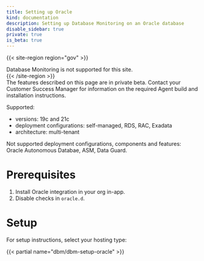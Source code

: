 ```yaml
---
title: Setting up Oracle
kind: documentation
description: Setting up Database Monitoring on an Oracle database
disable_sidebar: true
private: true
is_beta: true
---
```


{{< site-region region="gov" >}}
<div class="alert alert-warning">Database Monitoring is not supported for this site.</div>
{{< /site-region >}}

<div class="alert alert-info">
The features described on this page are in private beta. Contact your Customer Success Manager for information on the required Agent build and installation instructions.
</div>

Supported:
- versions: 19c and 21c
- deployment configurations: self-managed, RDS, RAC, Exadata
- architecture: multi-tenant

Not supported deployment configurations, components and features: Oracle Autonomous Databae, ASM, Data Guard.

# Prerequisites

1. Install Oracle integration in your org in-app.
2. Disable checks in `oracle.d`.

# Setup

For setup instructions, select your hosting type:

{{< partial name="dbm/dbm-setup-oracle" >}}
